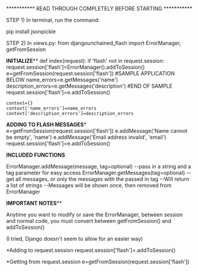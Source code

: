 *********** READ THROUGH COMPLETELY BEFORE STARTING ***********

STEP 1) In terminal, run the command:

pip install jsonpickle

STEP 2) In views.py:
from djangounchained_flash import ErrorManager, getFromSession

******INITIALIZE********
def index(request):
    if 'flash' not in request.session:
	request.session['flash']=ErrorManager().addToSession()
    e=getFromSession(request.session['flash'])
    #SAMPLE APPLICATION BELOW
    name_errors=e.getMessages('name')
    description_errors=e.getMessages('description')
    #END OF SAMPLE
    request.session['flash']=e.addToSession()

    context={}
    context['name_errors']=name_errors
    context['description_errors']=description_errors
    
******ADDING TO FLASH MESSAGES*******
e=getFromSession(request.session['flash'])
e.addMessage('Name cannot be empty', 'name')
e.addMessage('Email address invalid', 'email')
request.session['flash']=e.addToSession()

******INCLUDED FUNCTIONS******

ErrorManager.addMessage(message, tag=optional)
    --pass in a string and a tag parameter for easy access
ErrorManager.getMessages(tag=optional)
    --get all messages, or only the messages with the passed in tag
    --Will return a list of strings
    --Messages will be shown once, then removed from ErrorManager

******IMPORTANT NOTES********

Anytime you want to modify or save the ErrorManager, between session and normal code, you must convert between getFromSession() and addToSession()

(I tried, Django doesn't seem to allow for an easier way)

*Adding to request.session
    request.session['flash']=<instance of ErrorManager>.addToSession()

*Getting from request.session
    e=getFromSession(request.session['flash'])
